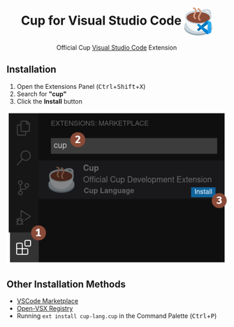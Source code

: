 <h1 align="center">Cup for Visual Studio Code&nbsp;<img align="center" src="https://raw.githubusercontent.com/cup-lang/branding/main/extensions/VSCodeCup.png" width="64"></h1>
<p align="center">Official Cup <a href="https://code.visualstudio.com">Visual Studio Code</a> Extension</p>

## Installation
1. Open the Extensions Panel (<kbd>Ctrl</kbd>+<kbd>Shift</kbd>+<kbd>X</kbd>)
2. Search for **"cup"**
3. Click the **Install** button

![VSCode Install](https://raw.githubusercontent.com/cup-lang/branding/main/extensions/VSCodeInstall.png)

## Other Installation Methods
* [VSCode Marketplace](https://marketplace.visualstudio.com/items?itemName=cup-lang.cup)
* [Open-VSX Registry](https://open-vsx.org/extension/cup-lang/cup)
* Running `ext install cup-lang.cup` in the Command Palette (<kbd>Ctrl</kbd>+<kbd>P</kbd>)